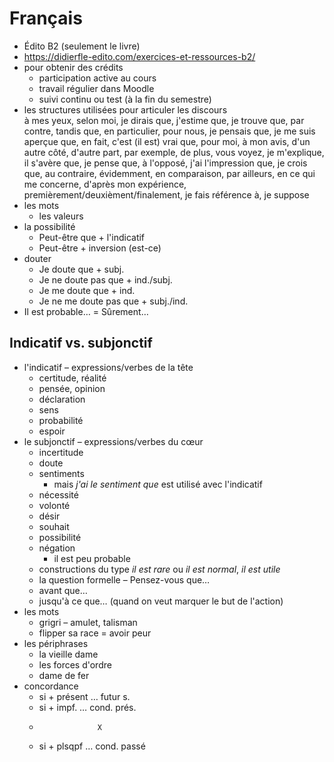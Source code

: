 # Français

- Édito B2 (seulement le livre)
- https://didierfle-edito.com/exercices-et-ressources-b2/
- pour obtenir des crédits
	- participation active au cours
	- travail régulier dans Moodle
	- suivi continu ou test (à la fin du semestre)
- les structures utilisées pour articuler les discours  
	à mes yeux, selon moi, je dirais que, j'estime que, je trouve que, par contre, tandis que, en particulier, pour nous, je pensais que, je me suis aperçue que, en fait, c'est (il est) vrai que, pour moi, à mon avis, d'un autre côté, d'autre part, par exemple, de plus, vous voyez, je m'explique, il s'avère que, je pense que, à l'opposé, j'ai l'impression que, je crois que, au contraire, évidemment, en comparaison, par ailleurs, en ce qui me concerne, d'après mon expérience, premièrement/deuxièment/finalement, je fais référence à, je suppose
- les mots
	- les valeurs
- la possibilité
	- Peut-être que + l'indicatif
	- Peut-être + inversion (est-ce)
- douter
	- Je doute que + subj.
	- Je ne doute pas que + ind./subj.
	- Je me doute que + ind.
	- Je ne me doute pas que + subj./ind.
- Il est probable… = Sûrement…

## Indicatif vs. subjonctif

- l'indicatif – expressions/verbes de la tête
	- certitude, réalité
	- pensée, opinion
	- déclaration
	- sens
	- probabilité
	- espoir
- le subjonctif – expressions/verbes du cœur
	- incertitude
	- doute
	- sentiments
		- mais *j'ai le sentiment que* est utilisé avec l'indicatif
	- nécessité
	- volonté
	- désir
	- souhait
	- possibilité
	- négation
		- il est peu probable
	- constructions du type *il est rare* ou *il est normal*, *il est utile*
	- la question formelle – Pensez-vous que…
	- avant que…
	- jusqu'à ce que… (quand on veut marquer le but de l'action)
- les mots
	- grigri – amulet, talisman
	- flipper sa race = avoir peur
- les périphrases
	- la vieille dame
	- les forces d'ordre
	- dame de fer
- concordance
	- si + présent … futur s.
	- si + impf. … cond. prés.
	-                  X
	- si + plsqpf … cond. passé
